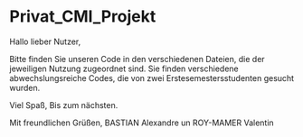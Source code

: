 # Privat_CMI_Projekt
Hallo lieber Nutzer,

Bitte finden Sie unseren Code in den verschiedenen Dateien, die der jeweiligen Nutzung zugeordnet sind. 
Sie finden verschiedene abwechslungsreiche Codes, die von zwei Erstesemestersstudenten gesucht wurden.

Viel Spaß,
Bis zum nächsten.

Mit freundlichen Grüßen, 
BASTIAN Alexandre un ROY-MAMER Valentin
